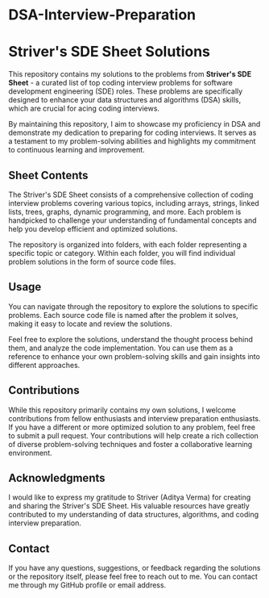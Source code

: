 # DSA-Interview-Preparation

# Striver's SDE Sheet Solutions

This repository contains my solutions to the problems from **Striver's SDE Sheet** - a curated list of top coding interview problems for software development engineering (SDE) roles. These problems are specifically designed to enhance your data structures and algorithms (DSA) skills, which are crucial for acing coding interviews.

By maintaining this repository, I aim to showcase my proficiency in DSA and demonstrate my dedication to preparing for coding interviews. It serves as a testament to my problem-solving abilities and highlights my commitment to continuous learning and improvement.

## Sheet Contents

The Striver's SDE Sheet consists of a comprehensive collection of coding interview problems covering various topics, including arrays, strings, linked lists, trees, graphs, dynamic programming, and more. Each problem is handpicked to challenge your understanding of fundamental concepts and help you develop efficient and optimized solutions.

The repository is organized into folders, with each folder representing a specific topic or category. Within each folder, you will find individual problem solutions in the form of source code files.

## Usage

You can navigate through the repository to explore the solutions to specific problems. Each source code file is named after the problem it solves, making it easy to locate and review the solutions.

Feel free to explore the solutions, understand the thought process behind them, and analyze the code implementation. You can use them as a reference to enhance your own problem-solving skills and gain insights into different approaches.

## Contributions

While this repository primarily contains my own solutions, I welcome contributions from fellow enthusiasts and interview preparation enthusiasts. If you have a different or more optimized solution to any problem, feel free to submit a pull request. Your contributions will help create a rich collection of diverse problem-solving techniques and foster a collaborative learning environment.

## Acknowledgments

I would like to express my gratitude to Striver (Aditya Verma) for creating and sharing the Striver's SDE Sheet. His valuable resources have greatly contributed to my understanding of data structures, algorithms, and coding interview preparation.

## Contact

If you have any questions, suggestions, or feedback regarding the solutions or the repository itself, please feel free to reach out to me. You can contact me through my GitHub profile or email address.


